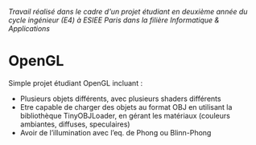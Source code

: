 *Travail réalisé dans le cadre d'un projet étudiant en deuxième année du cycle ingénieur (E4) à ESIEE Paris dans la filière Informatique & Applications*

# OpenGL

Simple projet étudiant OpenGL incluant :
- Plusieurs objets différents, avec plusieurs shaders différents
- Etre capable de charger des objets au format OBJ en utilisant la bibliothèque TinyOBJLoader, en gérant les matériaux (couleurs ambiantes, diffuses, speculaires)
- Avoir de l’illumination avec l’eq. de Phong ou Blinn-Phong
